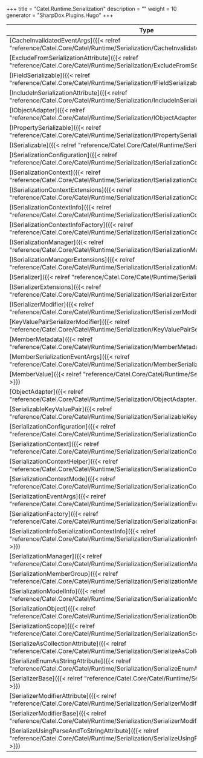 

+++
title = "Catel.Runtime.Serialization" 
description = ""
weight = 10
generator = "SharpDox.Plugins.Hugo"
+++

Type|Description
---|---
[CacheInvalidatedEventArgs]({{&lt; relref "reference/Catel.Core/Catel/Runtime/Serialization/CacheInvalidatedEventArgs.md" &gt;}})| 
[ExcludeFromSerializationAttribute]({{&lt; relref "reference/Catel.Core/Catel/Runtime/Serialization/ExcludeFromSerializationAttribute.md" &gt;}})| 
[IFieldSerializable]({{&lt; relref "reference/Catel.Core/Catel/Runtime/Serialization/IFieldSerializable.md" &gt;}})| 
[IncludeInSerializationAttribute]({{&lt; relref "reference/Catel.Core/Catel/Runtime/Serialization/IncludeInSerializationAttribute.md" &gt;}})| 
[IObjectAdapter]({{&lt; relref "reference/Catel.Core/Catel/Runtime/Serialization/IObjectAdapter.md" &gt;}})| 
[IPropertySerializable]({{&lt; relref "reference/Catel.Core/Catel/Runtime/Serialization/IPropertySerializable.md" &gt;}})| 
[ISerializable]({{&lt; relref "reference/Catel.Core/Catel/Runtime/Serialization/ISerializable.md" &gt;}})| 
[ISerializationConfiguration]({{&lt; relref "reference/Catel.Core/Catel/Runtime/Serialization/ISerializationConfiguration.md" &gt;}})| 
[ISerializationContext]({{&lt; relref "reference/Catel.Core/Catel/Runtime/Serialization/ISerializationContext.md" &gt;}})| 
[ISerializationContextExtensions]({{&lt; relref "reference/Catel.Core/Catel/Runtime/Serialization/ISerializationContextExtensions.md" &gt;}})| 
[ISerializationContextInfo]({{&lt; relref "reference/Catel.Core/Catel/Runtime/Serialization/ISerializationContextInfo.md" &gt;}})| 
[ISerializationContextInfoFactory]({{&lt; relref "reference/Catel.Core/Catel/Runtime/Serialization/ISerializationContextInfoFactory.md" &gt;}})| 
[ISerializationManager]({{&lt; relref "reference/Catel.Core/Catel/Runtime/Serialization/ISerializationManager.md" &gt;}})| 
[ISerializationManagerExtensions]({{&lt; relref "reference/Catel.Core/Catel/Runtime/Serialization/ISerializationManagerExtensions.md" &gt;}})| 
[ISerializer]({{&lt; relref "reference/Catel.Core/Catel/Runtime/Serialization/ISerializer.md" &gt;}})| 
[ISerializerExtensions]({{&lt; relref "reference/Catel.Core/Catel/Runtime/Serialization/ISerializerExtensions.md" &gt;}})| 
[ISerializerModifier]({{&lt; relref "reference/Catel.Core/Catel/Runtime/Serialization/ISerializerModifier.md" &gt;}})| 
[KeyValuePairSerializerModifier]({{&lt; relref "reference/Catel.Core/Catel/Runtime/Serialization/KeyValuePairSerializerModifier.md" &gt;}})| 
[MemberMetadata]({{&lt; relref "reference/Catel.Core/Catel/Runtime/Serialization/MemberMetadata.md" &gt;}})| 
[MemberSerializationEventArgs]({{&lt; relref "reference/Catel.Core/Catel/Runtime/Serialization/MemberSerializationEventArgs.md" &gt;}})| 
[MemberValue]({{&lt; relref "reference/Catel.Core/Catel/Runtime/Serialization/MemberValue.md" &gt;}})| 
[ObjectAdapter]({{&lt; relref "reference/Catel.Core/Catel/Runtime/Serialization/ObjectAdapter.md" &gt;}})| 
[SerializableKeyValuePair]({{&lt; relref "reference/Catel.Core/Catel/Runtime/Serialization/SerializableKeyValuePair.md" &gt;}})| 
[SerializationConfiguration]({{&lt; relref "reference/Catel.Core/Catel/Runtime/Serialization/SerializationConfiguration.md" &gt;}})| 
[SerializationContext]({{&lt; relref "reference/Catel.Core/Catel/Runtime/Serialization/SerializationContext.md" &gt;}})| 
[SerializationContextHelper]({{&lt; relref "reference/Catel.Core/Catel/Runtime/Serialization/SerializationContextHelper.md" &gt;}})| 
[SerializationContextMode]({{&lt; relref "reference/Catel.Core/Catel/Runtime/Serialization/SerializationContextMode.md" &gt;}})| 
[SerializationEventArgs]({{&lt; relref "reference/Catel.Core/Catel/Runtime/Serialization/SerializationEventArgs.md" &gt;}})| 
[SerializationFactory]({{&lt; relref "reference/Catel.Core/Catel/Runtime/Serialization/SerializationFactory.md" &gt;}})| 
[SerializationInfoSerializationContextInfo]({{&lt; relref "reference/Catel.Core/Catel/Runtime/Serialization/SerializationInfoSerializationContextInfo.md" &gt;}})| 
[SerializationManager]({{&lt; relref "reference/Catel.Core/Catel/Runtime/Serialization/SerializationManager.md" &gt;}})| 
[SerializationMemberGroup]({{&lt; relref "reference/Catel.Core/Catel/Runtime/Serialization/SerializationMemberGroup.md" &gt;}})| 
[SerializationModelInfo]({{&lt; relref "reference/Catel.Core/Catel/Runtime/Serialization/SerializationModelInfo.md" &gt;}})| 
[SerializationObject]({{&lt; relref "reference/Catel.Core/Catel/Runtime/Serialization/SerializationObject.md" &gt;}})| 
[SerializationScope]({{&lt; relref "reference/Catel.Core/Catel/Runtime/Serialization/SerializationScope.md" &gt;}})| 
[SerializeAsCollectionAttribute]({{&lt; relref "reference/Catel.Core/Catel/Runtime/Serialization/SerializeAsCollectionAttribute.md" &gt;}})| 
[SerializeEnumAsStringAttribute]({{&lt; relref "reference/Catel.Core/Catel/Runtime/Serialization/SerializeEnumAsStringAttribute.md" &gt;}})| 
[SerializerBase]({{&lt; relref "reference/Catel.Core/Catel/Runtime/Serialization/SerializerBase.md" &gt;}})| 
[SerializerModifierAttribute]({{&lt; relref "reference/Catel.Core/Catel/Runtime/Serialization/SerializerModifierAttribute.md" &gt;}})| 
[SerializerModifierBase]({{&lt; relref "reference/Catel.Core/Catel/Runtime/Serialization/SerializerModifierBase.md" &gt;}})| 
[SerializeUsingParseAndToStringAttribute]({{&lt; relref "reference/Catel.Core/Catel/Runtime/Serialization/SerializeUsingParseAndToStringAttribute.md" &gt;}})| 

